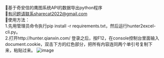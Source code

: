 :ski:基于奇安信的鹰图系统API的数据导出python程序  
:musical_score:有问题请联系sharecat2022@gmail.com  
:baby_bottle:使用方法：  
               1.先用管理员命令执行pip install -r requirements.txt，然后运行hunter2excel-cli.py。  
               2.打开http://hunter.qianxin.com/ 登录之后，按F12，在console控制台里面输入document.cookie，双击下方的红色部分，把所有内容连同两个单引号复制下来，粘贴过来。
![image](https://user-images.githubusercontent.com/101872898/159016966-f92ad022-fb8e-4813-977f-9bdc0d20c1a7.png)

